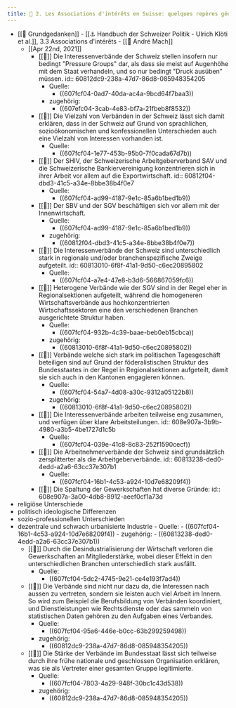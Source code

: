 ```yaml
---
title: 📝 2. Les Associations d'intérêts en Suisse: quelques repères généraux
---
```


- [[📝 Grundgedanken]] - [[⚓ Handbuch der Schweizer Politik - Ulrich Klöti et al.]], 3.3 Associations d'intérêts - [[🧑 André Mach]]
  - [[Apr 22nd, 2021]]
    - [[📝]] Die Interessenverbände der Schweiz stellen insofern nur bedingt "Pressure Groups" dar, als dass sie meist auf Augenhöhe mit dem Staat verhandeln, und so nur bedingt "Druck ausüben" müssen.
      id:: 60812dc9-238a-47d7-86d8-085948354205
      - Quelle:
        - ((607fcf04-0ad7-40da-ac4a-9bcd64f7baa3))
      - zugehörig:
        - ((607efc04-3cab-4e83-bf7a-21fbeb8f8532))
    - [[📝]] Die Vielzahl von Verbänden in der Schweiz lässt sich damit erklären, dass in der Schweiz auf Grund von sprachlichen, sozioökonomischen und konfessionellen Unterschieden auch eine Vielzahl von Interessen vorhanden ist.
      - Quelle:
        - ((607fcf04-1e77-453b-95b0-7f0cada67d7b))
    - [[📝]] Der SHIV, der Schweizerische Arbeitgeberverband SAV und die Schweizerische Bankiervereinigung konzentrieren sich in ihrer Arbeit vor allem auf die Exportwirtschaft.
      id:: 60812f04-dbd3-41c5-a34e-8bbe38b4f0e7
      - Quelle:
        - ((607fcf04-ad99-4187-9e1c-85a6b1bed1b9))
    - [[📝]] Der SBV und der SGV beschäftigen sich vor allem mit der Innenwirtschaft.
      - Quelle:
        - ((607fcf04-ad99-4187-9e1c-85a6b1bed1b9))
      - zugehörig:
        - ((60812f04-dbd3-41c5-a34e-8bbe38b4f0e7))
    - [[📝]] Die Interessenverbände der Schweiz sind unterschiedlich stark in regionale und/oder branchenspezifische Zweige aufgeteilt.
      id:: 60813010-6f8f-41a1-9d50-c6ec20895802
      - Quelle:
        - ((607fcf04-a7e4-47e8-b3d6-566867059fc6))
    - [[📝]] Heterogene Verbände wie der SGV sind in der Regel eher in Regionalsektionen aufgeteilt, während die homogeneren Wirtschaftsverbände aus hochkonzentrierten Wirtschaftssektoren eine den verschiedenen Branchen ausgerichtete Struktur haben.
      - Quelle:
        - ((607fcf04-932b-4c39-baae-beb0eb15cbca))
      - zugehörig:
        - ((60813010-6f8f-41a1-9d50-c6ec20895802))
    - [[📝]] Verbände welche sich stark im politischen Tagesgeschäft beteiligen sind auf Grund der föderalistischen Struktur des Bundesstaates in der Regel in Regionalsektionen aufgeteilt, damit sie sich auch in den Kantonen engagieren können.
      - Quelle:
        - ((607fcf04-54a7-4d08-a30c-9312a05122b8))
      - zugehörig:
        - ((60813010-6f8f-41a1-9d50-c6ec20895802))
    - [[📝]] Die Interessenverbände arbeiten teilweise eng zusammen, und verfügen über klare Arbeitsteilungen.
      id:: 608e907a-3b9b-4980-a3b5-4be1727d1c5b
      - Quelle:
        - ((607fcf04-039e-41c8-8c83-252f1590cecf))
    - [[📝]] Die Arbeitnehmerverbände der Schweiz sind grundsätzlich zersplitterter als die Arbeitgeberverbände.
      id:: 60813238-ded0-4edd-a2a6-63cc37e307b1
      - Quelle:
        - ((607fcf04-16b1-4c53-a924-10d7e68209f4))
    - [[📝]] Die Spaltung der Gewerkschaften hat diverse Gründe:
      id:: 608e907a-3a00-4db8-8912-aeef0cf1a73d
- religiöse Unterschiede
- politisch ideologische Differenzen
- sozio-professionellen Unterschieden
- dezentrale und schwach urbanisierte Industrie
      - Quelle:
        - ((607fcf04-16b1-4c53-a924-10d7e68209f4))
      - zugehörig:
        - ((60813238-ded0-4edd-a2a6-63cc37e307b1))
    - [[📝]] Durch die Desindustrialisierung der Wirtschaft verloren die Gewerkschaften an Mitgliederstärke, wobei dieser Effekt in den unterschiedlichen Branchen unterschiedlich stark ausfällt.
      - Quelle:
        - ((607fcf04-5dc2-4745-9e21-ce4e193f7ad4))
    - [[📝]] Die Verbände sind nicht nur dazu da, die Interessen nach aussen zu vertreten, sondern sie leisten auch viel Arbeit im Innern. So wird zum Beispiel die Berufsbildung von Verbänden koordiniert, und Dienstleistungen wie Rechtsdienste oder das sammeln von statistischen Daten gehören zu den Aufgaben eines Verbandes.
      - Quelle:
        - ((607fcf04-95a6-446e-b0cc-63b299259498))
      - zugehörig:
        - ((60812dc9-238a-47d7-86d8-085948354205))
    - [[📝]] Die Stärke der Verbände im Bundesstaat lässt sich teilweise durch ihre frühe nationale und geschlossen Organisation erklären, was sie als Vertreter einer gesamten Gruppe legitimierte.
      - Quelle:
        - ((607fcf04-7803-4a29-948f-30bc1c43d538))
      - zugehörig:
        - ((60812dc9-238a-47d7-86d8-085948354205))